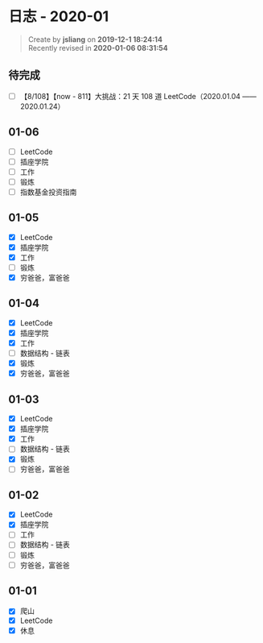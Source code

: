 日志 - 2020-01
===

> Create by **jsliang** on **2019-12-1 18:24:14**  
> Recently revised in **2020-01-06 08:31:54**

## 待完成

* [ ] 【8/108】【now - 811】大挑战：21 天 108 道 LeetCode（2020.01.04 —— 2020.01.24）

## 01-06

* [ ] LeetCode
* [ ] 插座学院
* [ ] 工作
* [ ] 锻炼
* [ ] 指数基金投资指南

## 01-05

* [x] LeetCode
* [x] 插座学院
* [x] 工作
* [ ] 锻炼
* [x] 穷爸爸，富爸爸

## 01-04

* [x] LeetCode
* [x] 插座学院
* [x] 工作
* [ ] 数据结构 - 链表
* [x] 锻炼
* [x] 穷爸爸，富爸爸

## 01-03

* [x] LeetCode
* [x] 插座学院
* [x] 工作
* [ ] 数据结构 - 链表
* [x] 锻炼
* [ ] 穷爸爸，富爸爸

## 01-02

* [x] LeetCode
* [x] 插座学院
* [ ] 工作
* [ ] 数据结构 - 链表
* [ ] 锻炼
* [ ] 穷爸爸，富爸爸

## 01-01

* [x] 爬山
* [x] LeetCode
* [x] 休息